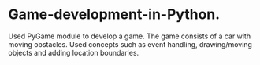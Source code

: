 # Game-development-in-Python.
Used PyGame module to develop a game.
The game consists of a car with moving obstacles.
Used concepts such as event handling, drawing/moving objects and adding location boundaries. 
